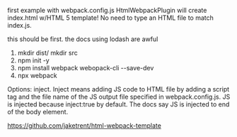 first example with webpack.config.js
HtmlWebpackPlugin will create index.html w/HTML 5 template! No need to type an HTML file to match index.js. 

this should be first. the docs using lodash are awful 

1) mkdir dist/ mkdir src
2) npm init -y
3) npm install webpack webopack-cli --save-dev
4) npx webpack

Options: inject. Inject means adding JS code to HTML file by adding a script tag and the file
name of the JS output file specified in webpack.config.js.
JS is injected because inject:true by default. The docs say JS is injected to end of the body element. 


https://github.com/jaketrent/html-webpack-template

